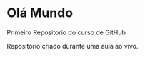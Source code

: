 # Olá Mundo
 Primeiro Repositorio do curso de GitHub

 Repositório criado durante uma aula ao vivo.
 
